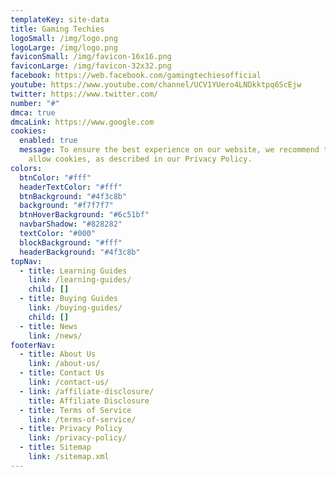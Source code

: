 ```yaml
---
templateKey: site-data
title: Gaming Techies
logoSmall: /img/logo.png
logoLarge: /img/logo.png
faviconSmall: /img/favicon-16x16.png
faviconLarge: /img/favicon-32x32.png
facebook: https://web.facebook.com/gamingtechiesofficial
youtube: https://www.youtube.com/channel/UCV1YUero4LNDkktpq6ScEjw
twitter: https://www.twitter.com/
number: "#"
dmca: true
dmcaLink: https://www.google.com
cookies:
  enabled: true
  message: To ensure the best experience on our website, we recommend that you
    allow cookies, as described in our Privacy Policy.
colors:
  btnColor: "#fff"
  headerTextColor: "#fff"
  btnBackground: "#4f3c8b"
  background: "#f7f7f7"
  btnHoverBackground: "#6c51bf"
  navbarShadow: "#828282"
  textColor: "#000"
  blockBackground: "#fff"
  headerBackground: "#4f3c8b"
topNav:
  - title: Learning Guides
    link: /learning-guides/
    child: []
  - title: Buying Guides
    link: /buying-guides/
    child: []
  - title: News
    link: /news/
footerNav:
  - title: About Us
    link: /about-us/
  - title: Contact Us
    link: /contact-us/
  - link: /affiliate-disclosure/
    title: Affiliate Disclosure
  - title: Terms of Service
    link: /terms-of-service/
  - title: Privacy Policy
    link: /privacy-policy/
  - title: Sitemap
    link: /sitemap.xml
---
```

